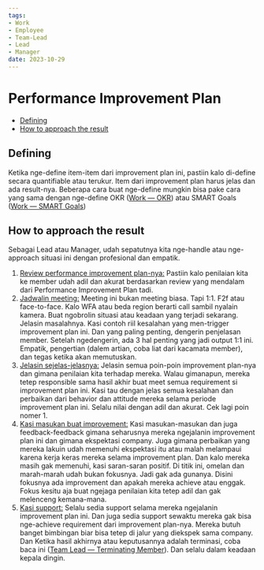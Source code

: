 ```yaml
---
tags:
- Work
- Employee
- Team-Lead
- Lead
- Manager
date: 2023-10-29
---
```


# Performance Improvement Plan

- [Defining](#defining)
- [How to approach the result](#how-to-approach-the-result)



## Defining

Ketika nge-define item-item dari improvement plan ini, pastiin kalo di-define secara quantifiable atau terukur. Item dari improvement plan harus jelas dan ada result-nya. Beberapa cara buat nge-define mungkin bisa pake cara yang sama dengan nge-define OKR ([Work — OKR](/Work/Work%20%E2%80%94%20OKR.md)) atau SMART Goals ([Work — SMART Goals](/Work/Work%20%E2%80%94%20SMART%20Goals.md))



## How to approach the result

Sebagai Lead atau Manager, udah sepatutnya kita nge-handle atau nge-approach situasi ini dengan profesional dan empatik.

1. <ins>Review performance improvement plan-nya:</ins> Pastiin kalo penilaian kita ke member udah adil dan akurat berdasarkan review yang mendalam dari Performance Improvement Plan tadi.
2. <ins>Jadwalin meeting:</ins> Meeting ini bukan meeting biasa. Tapi 1:1. F2f atau face-to-face. Kalo WFA atau beda region berarti call sambil nyalain kamera. Buat ngobrolin situasi atau keadaan yang terjadi sekarang. Jelasin masalahnya. Kasi contoh riil kesalahan yang men-trigger improvement plan ini. Dan yang paling penting, dengerin penjelasan member. Setelah ngedengerin, ada 3 hal penting yang jadi output 1:1 ini. Empatik, pengertian (dalem artian, coba liat dari kacamata member), dan tegas ketika akan memutuskan.
3. <ins>Jelasin sejelas-jelasnya:</ins> Jelasin semua poin-poin improvement plan-nya dan gimana penilaian kita terhadap mereka. Walau gimanapun, mereka tetep responsible sama hasil akhir buat meet semua requirement si improvement plan ini. Kasi tau dengan jelas semua kesalahan dan perbaikan dari behavior dan attitude mereka selama periode improvement plan ini. Selalu nilai dengan adil dan akurat. Cek lagi poin nomer 1.
4. <ins>Kasi masukan buat improvement:</ins> Kasi masukan-masukan dan juga feedback-feedback gimana seharusnya mereka ngejalanin improvement plan ini dan gimana ekspektasi company. Juga gimana perbaikan yang mereka lakuin udah memenuhi ekspektasi itu atau malah melampaui karena kerja keras mereka selama improvement plan.
Dan kalo mereka masih gak memenuhi, kasi saran-saran positif. Di titik ini, omelan dan marah-marah udah bukan fokusnya. Jadi gak ada gunanya.
Disini fokusnya ada improvement dan apakah mereka achieve atau enggak. Fokus kesitu aja buat ngejaga penilaian kita tetep adil dan gak melenceng kemana-mana.
5. <ins>Kasi support:</ins> Selalu sedia support selama mereka ngejalanin improvement plan ini. Dan juga sedia support sewaktu mereka gak bisa nge-achieve requirement dari improvement plan-nya. Mereka butuh banget bimbingan biar bisa tetep di jalur yang diekspek sama company. Dan Ketika hasil akhirnya atau keputusannya adalah terminasi, coba baca ini ([Team Lead — Terminating Member](/Work/Team%20Lead/Team%20Lead%20—%20Terminating%20Member.md)). Dan selalu dalam keadaan kepala dingin.